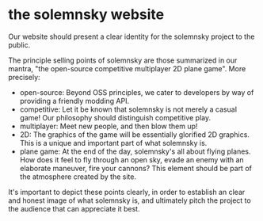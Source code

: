 # the solemnsky website

Our website should present a clear identity for the solemnsky project to the public.

The principle selling points of solemnsky are those summarized in our mantra, "the open-source competitive multiplayer 2D plane game". More precisely:

 * open-source: Beyond OSS principles, we cater to developers by way of providing a friendly modding API.
 * competitive: Let it be known that solemnsky is not merely a casual game! Our philosophy should distinguish competitive play.
 * multiplayer: Meet new people, and then blow them up!
 * 2D: The graphics of the game will be essentially glorified 2D graphics. This is a unique and important part of what solemnsky is.
 * plane game: At the end of the day, solemnsky's all about flying planes. How does it feel to fly through an open sky, evade an enemy with an elaborate maneuver, fire your cannons? This element should be part of the atmosphere created by the site.

It's important to depict these points clearly, in order to establish an clear and honest image of what solemnsky is, and ultimately pitch the project to the audience that can appreciate it best.

